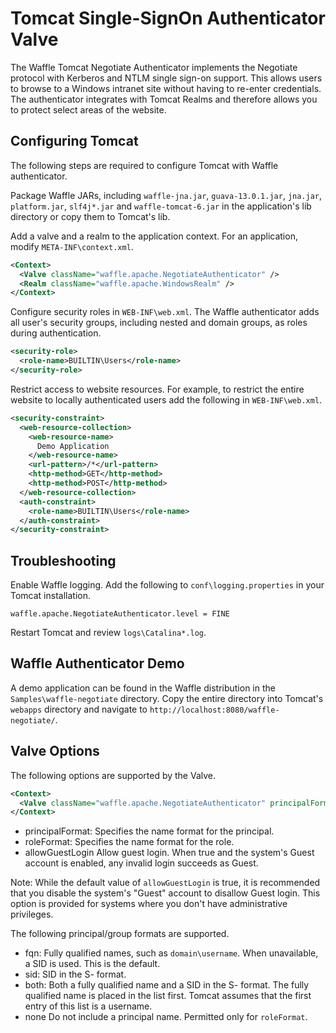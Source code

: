 Tomcat Single-SignOn Authenticator Valve
========================================

The Waffle Tomcat Negotiate Authenticator implements the Negotiate protocol with Kerberos and NTLM single sign-on support. This allows users to browse to a Windows intranet site without having to re-enter credentials. The authenticator integrates with Tomcat Realms and therefore allows you to protect select areas of the website. 

Configuring Tomcat
------------------

The following steps are required to configure Tomcat with Waffle authenticator. 

Package Waffle JARs, including `waffle-jna.jar`, `guava-13.0.1.jar`, `jna.jar`, `platform.jar`, `slf4j*.jar` and `waffle-tomcat-6.jar` in the application's lib directory or copy them to Tomcat's lib.

Add a valve and a realm to the application context. For an application, modify `META-INF\context.xml`. 

``` xml
<Context>
  <Valve className="waffle.apache.NegotiateAuthenticator" />
  <Realm className="waffle.apache.WindowsRealm" />
</Context>
```

Configure security roles in `WEB-INF\web.xml`. The Waffle authenticator adds all user's security groups, including nested and domain groups, as roles during authentication. 

``` xml
<security-role>
  <role-name>BUILTIN\Users</role-name>
</security-role>
```

Restrict access to website resources. For example, to restrict the entire website to locally authenticated users add the following in `WEB-INF\web.xml`. 

``` xml
<security-constraint>
  <web-resource-collection>
    <web-resource-name>
      Demo Application
    </web-resource-name>
    <url-pattern>/*</url-pattern>
    <http-method>GET</http-method>
    <http-method>POST</http-method>
  </web-resource-collection>
  <auth-constraint>
    <role-name>BUILTIN\Users</role-name>
  </auth-constraint>
</security-constraint>
```

Troubleshooting
---------------

Enable Waffle logging. Add the following to `conf\logging.properties` in your Tomcat installation. 

```
waffle.apache.NegotiateAuthenticator.level = FINE
```

Restart Tomcat and review `logs\Catalina*.log`. 

Waffle Authenticator Demo
-------------------------

A demo application can be found in the Waffle distribution in the `Samples\waffle-negotiate` directory. Copy the entire directory into Tomcat's `webapps` directory and navigate to `http://localhost:8080/waffle-negotiate/`. 

Valve Options
-------------

The following options are supported by the Valve. 

``` xml
<Context>
  <Valve className="waffle.apache.NegotiateAuthenticator" principalFormat="fqn" roleFormat="both" />
</Context>
```

* principalFormat: Specifies the name format for the principal.
* roleFormat: Specifies the name format for the role.
* allowGuestLogin Allow guest login. When true and the system's Guest account is enabled, any invalid login succeeds as Guest. 

Note: While the default value of `allowGuestLogin` is true, it is recommended that you disable the system's "Guest" account to disallow Guest login. This option is provided for systems where you don't have administrative privileges. 

The following principal/group formats are supported. 

* fqn: Fully qualified names, such as `domain\username`. When unavailable, a SID is used. This is the default. 
* sid: SID in the S- format. 
* both: Both a fully qualified name and a SID in the S- format. The fully qualified name is placed in the list first. Tomcat assumes that the first entry of this list is a username. 
* none Do not include a principal name. Permitted only for `roleFormat`.
